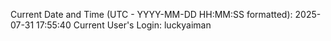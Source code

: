 Current Date and Time (UTC - YYYY-MM-DD HH:MM:SS formatted): 2025-07-31 17:55:40
Current User's Login: luckyaiman
